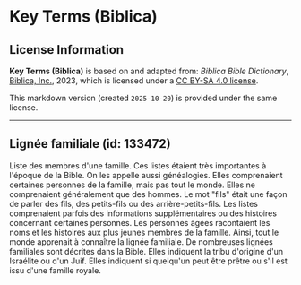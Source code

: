 # Key Terms (Biblica)

## License Information

**Key Terms (Biblica)** is based on and adapted from: _Biblica Bible Dictionary_, [Biblica, Inc.](https://www.biblica.com/), 2023, which is licensed under a [CC BY-SA 4.0 license](https://creativecommons.org/licenses/by-sa/4.0/legalcode.en).

This markdown version (created `2025-10-20`) is provided under the same license.



--------------------------------

## Lignée familiale (id: 133472)

Liste des membres d'une famille. Ces listes étaient très importantes à l'époque de la Bible. On les appelle aussi généalogies. Elles comprenaient certaines personnes de la famille, mais pas tout le monde. Elles ne comprenaient généralement que des hommes. Le mot "fils" était une façon de parler des fils, des petits\-fils ou des arrière\-petits\-fils. Les listes comprenaient parfois des informations supplémentaires ou des histoires concernant certaines personnes. Les personnes âgées racontaient les noms et les histoires aux plus jeunes membres de la famille. Ainsi, tout le monde apprenait à connaître la lignée familiale. De nombreuses lignées familiales sont décrites dans la Bible. Elles indiquent la tribu d'origine d'un Israélite ou d'un Juif. Elles indiquent si quelqu'un peut être prêtre ou s'il est issu d'une famille royale.


